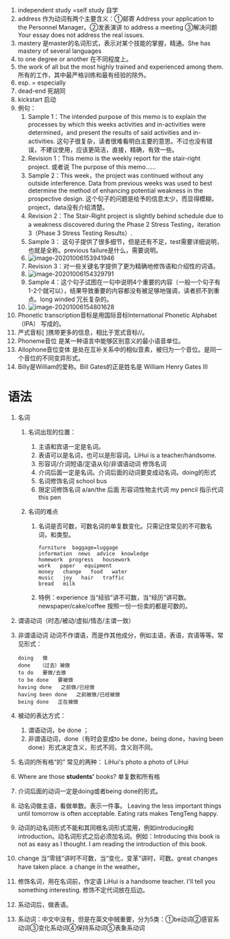 1. independent study =self study 自学
2. address 作为动词有两个主要含义：①邮寄 Address your application to the Personnel Manager。②发表演讲 to address a meeting ③解决问题 Your essay does not address the real issues.
3. mastery 是master的名词形式，表示对某个技能的掌握，精通。She has mastery of several languages
4. to one degree or another 在不同程度上。
5. the work of all but  the most highly trained and experienced among them. 所有的工作，其中最严格训练和最有经验的除外。
6. esp. = especially
7. dead-end 死胡同
8. kickstart 启动
9. 例句：
   1. Sample 1：The intended purpose of this memo is to explain the processes by which this weeks activities and in-activities were determined，and present the results of said activities and in-activities.   这句子很复杂，读者很难看明白主要的意思。不过也没有错误，不建议使用，应该更简洁，直接，精确，有效一些。
   2. Revision 1：This memo is the weekly report for the stair-right project. 或者说 The purpose of this memo……
   3. Sample 2：This week，the project was continued without any outside interference. Data from previous weeks was used to best determine the method of enhancing potential weakness in the prospective design. 这个句子的问题是给予的信息太少，而显得模糊，project，data没有介绍清楚。
   4. Revision 2：The Stair-Right project is slightly behind schedule due to a weakness discovered during the Phase 2 Stress Testing，iteration 3（Phase 3 Stress Testing Results）.
   5. Sample 3：  这句子提供了很多细节，但是还有不足，test需要详细说明，也就是全称。previous failure是什么，需要说明。
   6. <img src="英文记录.assets/image-20201006153941946.png" alt="image-20201006153941946"  />
   7. Revision 3：对一些关键名字提供了更为精确地修饰语和介绍性的词语。
   8. ![image-20201006154329791](英文记录.assets/image-20201006154329791.png)
   9. Sample 4：这个句子试图在一句中说明4个重要的内容（一般一个句子有1-2个就可以），结果导致重要的内容都没有被足够地强调，读者抓不到重点。long winded 冗长复杂的。
   10. ![image-20201006154801628](英文记录.assets/image-20201006154801628.png)
10. Phonetic transcription音标是用国际音标International Phonetic Alphabet（IPA） 写成的。
11. 严式音标[ ]携带更多的信息，相比于宽式音标//。
12. Phoneme音位 是某一种语言中能够区别意义的最小语音单位。
13. Allophone音位变体 是处在互补关系中的相似音素，被归为一个音位。是同一个音位的不同变异形式。
14. Billy是William的爱称。Bill Gates的正是姓名是  William Henry Gates III


# 语法

1. 名词 

   1. 名词出现的位置：

      1. 主语和宾语一定是名词。
      2. 表语可以是名词，也可以是形容词。LiHui is a teacher/handsome. 
      3. 形容词/介词短语/定语从句/非谓语动词 修饰名词
      4. 介词后面一定是名词。介词后面的动词要变成动名词。doing的形式
      5. 名词修饰名词  school bus
      6. 限定词修饰名词   a/an/the 后面     形容词性物主代词  my pencil  指示代词  this pen

   2. 名词的难点

      1. 名词是否可数，可数名词的单复数变化。只需记住常见的不可数名词，和类型。

         ```
         furniture  baggage=luggage
         information  news  advice  knowledge
         homework  progress   housework
         work   paper   equipment
         money   change   food   water
         music   joy   hair   traffic
         bread   milk
         ```

      2. 特例：experience 当“经验”讲不可数，当“经历”讲可数。newspaper/cake/coffee   按照一份一份卖的都是可数的。

2. 谓语动词（时态/被动/虚拟/情态/主谓一致）

3. 非谓语动词  动词不作谓语，而是作其他成分，例如主语，表语，宾语等等。常见形式：

   ```
   doing   做
   done   （过去）被做
   to do   要做/去做
   to be done   要被做
   having done   之前做/已经做
   having been done   之前被做/已经被做
   being done   正在被做
   ```

4. 被动的表达方式：

   1. 谓语动词，be done ；
   2. 非谓语动词，done（有时会变成to be done，being done，having been done）形式决定含义，形式不同，含义则不同。

5. 名词的所有格“的” 常见的两种：  LiHui's photo      a photo of LiHui

6. Where are those **students'** books?   单复数和所有格

7. 介词后面的动词一定是doing或者being done的形式。

8. 动名词做主语，看做单数。表示一件事。   Leaving the less important things until tomorrow is often acceptable.   Eating rats makes TengTeng happy.

9. 动词的动名词形式不能和其同根名词形式混用，例如introducing和introduction。动名词形式之后必须加名词。例如：Introducing this book is not as easy as I thought. I am reading the introduction of this book.

10. change  当“零钱”讲时不可数，当“变化，变革”讲时，可数。great changes have taken place.   a change in the weather。

11. 修饰名词，用在名词前，作定语   LiHui is a handsome teacher.   I'll tell you something interesting.   修饰不定代词放在后边。

12. 系动词后，做表语。

13. 系动词：中文中没有，但是在英文中贼重要，分为5类：①be动词②感官系动词③变化系动词④保持系动词⑤表象系动词
